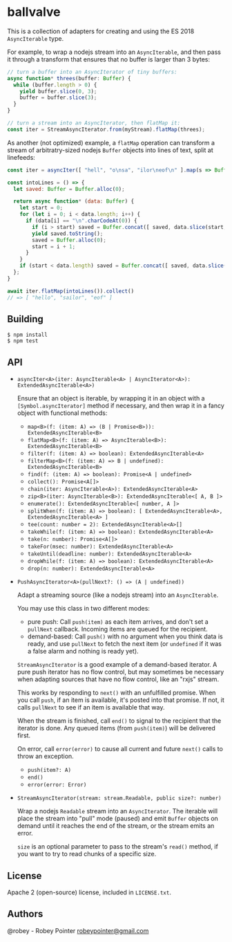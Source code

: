 # ballvalve

This is a collection of adapters for creating and using the ES 2018 `AsyncIterable` type.

For example, to wrap a nodejs stream into an `AsyncIterable`, and then pass it through a transform that ensures that no buffer is larger than 3 bytes:

```javascript
// turn a buffer into an AsyncIterator of tiny buffers:
async function* threes(buffer: Buffer) {
  while (buffer.length > 0) {
    yield buffer.slice(0, 3);
    buffer = buffer.slice(3);
  }
}

// turn a stream into an AsyncIterator, then flatMap it:
const iter = StreamAsyncIterator.from(myStream).flatMap(threes);
```

As another (not optimized) example, a `flatMap` operation can transform a stream of arbitratry-sized nodejs `Buffer` objects into lines of text, split at linefeeds:

```javascript
const iter = asyncIter([ "hell", "o\nsa", "ilor\neof\n" ].map(s => Buffer.from(s)));

const intoLines = () => {
  let saved: Buffer = Buffer.alloc(0);

  return async function* (data: Buffer) {
    let start = 0;
    for (let i = 0; i < data.length; i++) {
      if (data[i] == "\n".charCodeAt(0)) {
        if (i > start) saved = Buffer.concat([ saved, data.slice(start, i) ]);
        yield saved.toString();
        saved = Buffer.alloc(0);
        start = i + 1;
      }
    }
    if (start < data.length) saved = Buffer.concat([ saved, data.slice(start) ]);
  };
}

await iter.flatMap(intoLines()).collect()
// => [ "hello", "sailor", "eof" ]
```

## Building

```
$ npm install
$ npm test
```

## API

- `asyncIter<A>(iter: AsyncIterable<A> | AsyncIterator<A>): ExtendedAsyncIterable<A>)`

  Ensure that an object is iterable, by wrapping it in an object with a `[Symbol.asyncIterator]` method if necessary, and then wrap it in a fancy object with functional methods:

    - `map<B>(f: (item: A) => (B | Promise<B>)): ExtendedAsyncIterable<B>`
    - `flatMap<B>(f: (item: A) => AsyncIterable<B>): ExtendedAsyncIterable<B>`
    - `filter(f: (item: A) => boolean): ExtendedAsyncIterable<A>`
    - `filterMap<B>(f: (item: A) => B | undefined): ExtendedAsyncIterable<B>`
    - `find(f: (item: A) => boolean): Promise<A | undefined>`
    - `collect(): Promise<A[]>`
    - `chain(iter: AsyncIterable<A>): ExtendedAsyncIterable<A>`
    - `zip<B>(iter: AsyncIterable<B>): ExtendedAsyncIterable<[ A, B ]>`
    - `enumerate(): ExtendedAsyncIterable<[ number, A ]>`
    - `splitWhen(f: (item: A) => boolean): [ ExtendedAsyncIterable<A>, ExtendedAsyncIterable<A> ]`
    - `tee(count: number = 2): ExtendedAsyncIterable<A>[]`
    - `takeWhile(f: (item: A) => boolean): ExtendedAsyncIterable<A>`
    - `take(n: number): Promise<A[]>`
    - `takeFor(msec: number): ExtendedAsyncIterable<A>`
    - `takeUntil(deadline: number): ExtendedAsyncIterable<A>`
    - `dropWhile(f: (item: A) => boolean): ExtendedAsyncIterable<A>`
    - `drop(n: number): ExtendedAsyncIterable<A>`

- `PushAsyncIterator<A>(pullNext?: () => (A | undefined))`

  Adapt a streaming source (like a nodejs stream) into an `AsyncIterable`.

  You may use this class in two different modes:
    - pure push: Call `push(item)` as each item arrives, and don't set a `pullNext` callback. Incoming items are queued for the recipient.
    - demand-based: Call `push()` with no argument when you think data is ready, and use `pullNext` to fetch the next item (or `undefined` if it was a false alarm and nothing is ready yet).

  `StreamAsyncIterator` is a good example of a demand-based iterator. A pure push iterator has no flow control, but may sometimes be necessary when adapting sources that have no flow control, like an "rxjs" stream.

  This works by responding to `next()` with an unfulfilled promise. When you call `push`, if an item is available, it's posted into that promise. If not, it calls `pullNext` to see if an item is available that way.

  When the stream is finished, call `end()` to signal to the recipient that the iterator is done. Any queued items (from `push(item)`) will be delivered first.

  On error, call `error(error)` to cause all current and future `next()` calls to throw an exception.

    - `push(item?: A)`
    - `end()`
    - `error(error: Error)`

- `StreamAsyncIterator(stream: stream.Readable, public size?: number)`

  Wrap a nodejs `Readable` stream into an `AsyncIterator`. The iterable will place the stream into "pull" mode (paused) and emit `Buffer` objects on demand until it reaches the end of the stream, or the stream emits an error.

  `size` is an optional parameter to pass to the stream's `read()` method, if you want to try to read chunks of a specific size.


## License

Apache 2 (open-source) license, included in `LICENSE.txt`.


## Authors

@robey - Robey Pointer <robeypointer@gmail.com>
